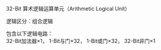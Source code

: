 32-Bit 算术逻辑运算单元（Arithmetic Logical Unit）

逻辑区分：组合逻辑

包含以下逻辑电路： \
32-Bit加法器$`\times 1`$，
1-Bit与门$`\times 32`$，
1-Bit或门$`\times 32`$，
32-Bit非门$`\times 1`$
